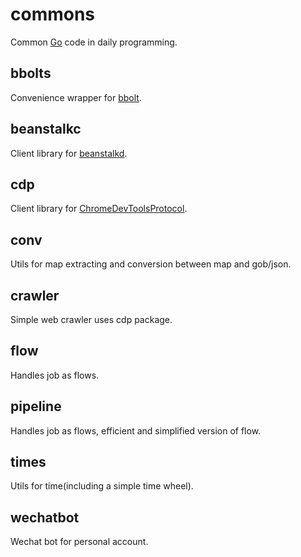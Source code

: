 # commons
Common [Go](https://golang.org/) code in daily programming.

## bbolts
Convenience wrapper for [bbolt](https://github.com/etcd-io/bbolt).

## beanstalkc
Client library for [beanstalkd](https://github.com/kr/beanstalkd).

## cdp
Client library for [ChromeDevToolsProtocol](https://github.com/ChromeDevTools/devtools-protocol).

## conv
Utils for map extracting and conversion between map and gob/json.

## crawler
Simple web crawler uses cdp package.

## flow
Handles job as flows.

## pipeline
Handles job as flows, efficient and simplified version of flow.

## times
Utils for time(including a simple time wheel).

## wechatbot
Wechat bot for personal account.
